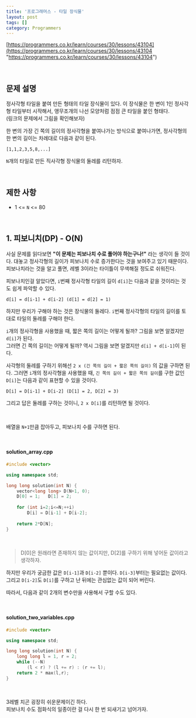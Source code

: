 ```yaml
---
title: '프로그래머스 - 타일 장식물'
layout: post
tags: []
category: Programmers
---
```

[https://programmers.co.kr/learn/courses/30/lessons/43104](https://programmers.co.kr/learn/courses/30/lessons/43104 "https://programmers.co.kr/learn/courses/30/lessons/43104")

&nbsp;

## 문제 설명

정사각형 타일을 붙여 만든 형태의 타일 장식물이 있다.
이 장식물은 한 변이 1인 정사각형 타일부터 시작해서,
앵무조개의 나선 모양처럼 점점 큰 타일을 붙인 형태다.  
(링크의 문제에서 그림을 확인해보자)

한 변의 가장 긴 쪽의 길이의 정사각형을 붙여나가는 방식으로
붙여나가면, 정사각형의 한 변의 길이는 차례대로 다음과 같이 된다.

	[1,1,2,3,5,8,...]

``N``개의 타일로 만든 직사각형 장식물의 둘레를 리턴하자.

&nbsp;

## 제한 사항
- 1 <= ``N`` <= 80

&nbsp;

## 1. 피보니치(DP) - O(N)

사실 문제를 읽다보면 **"이 문제는 피보나치 수로 풀어야 하는구나!"**
라는 생각이 들 것이다. 대놓고 정사각형의 길이가 피보나치 수로
증가한다는 것을 보여주고 있기 때문이다.
피보나치라는 것을 알고 풀면, 레벨 3이라는 타이틀이 무색해질
정도로 쉬워진다.

피보나치인걸 알았다면, ``i``번째 정사각형 타일의 길이 ``d[i]``는
다음과 같을 것이라는 것도 쉽게 파악할 수 있다.

	d[i] = d[i-1] + d[i-2] (d[1] = d[2] = 1)

하지만 우리가 구해야 하는 것은 장식물의 둘레다.
``i``번째 정사각형의 타일의 길이를 토대로 타일의 둘레를 구해야 한다.

``i``개의 정사각형을 사용했을 때, 짧은 쪽의 길이는 어떻게 될까?
그림을 보면 알겠지만 ``d[i]``가 된다.  
그러면 긴 쪽의 길이는 어떻게 될까?
역시 그림을 보면 알겠지만 ``d[i] + d[i-1]``이 된다.

사각형의 둘레를 구하기 위해선 ``2 x (긴 쪽의 길이 + 짧은 쪽의 길이)``
의 값을 구하면 된다. 그러면 ``i``개의 정사각형을 사용했을 때,
``긴 쪽의 길이 + 짧은 쪽의 길이``를 구한 값인 ``D[i]``는
다음과 같이 표현할 수 있을 것이다.

	D[i] = D[i-1] + D[i-2] (D[1] = 2, D[2] = 3)

그리고 답은 둘레를 구하는 것이니, ``2 x D[i]``를 리턴하면 될 것이다.

&nbsp;

배열을 ``N+1``만큼 잡아두고, 피보나치 수를 구하면 된다.

&nbsp;

#### solution_array.cpp
```cpp
#include <vector>

using namespace std;

long long solution(int N) {
    vector<long long> D(N+1, 0);
    D[0] = 1;   D[1] = 2;
    
    for (int i=2;i<=N;++i)
        D[i] = D[i-1] + D[i-2];
    
    return 2*D[N];   
}
```

&nbsp;

> D[0]은 원래라면 존재하지 않는 값이지만,
> D[2]를 구하기 위해 넣어둔 값이라고 생각하자.

하지만 우리가 궁금한 값은 ``D[i-1]``과 ``D[i-2]`` 뿐이다.
``D[i-3]``부터는 필요없는 값이다.
그리고 ``D[i-2]``도 ``D[i]``를 구하고 난 뒤에는 관심없는 값이
되어 버린다.

따라서, 다음과 같이 2개의 변수만을 사용해서 구할 수도 있다.

&nbsp;

#### solution_two_variables.cpp
```cpp
#include <vector>

using namespace std;

long long solution(int N) {
    long long l = 1, r = 2;
    while (--N)
        (l < r) ? (l += r) : (r += l);    
    return 2 * max(l,r);
}
```

&nbsp;

3레벨 치곤 굉장히 쉬운문제이긴 하다.  
피보나치 수도 점화식의 일종이란 걸 다시 한 번
되새기고 넘어가자.